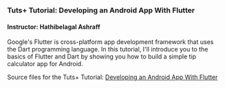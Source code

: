 ### Tuts+ Tutorial: Developing an Android App With Flutter

#### Instructor: Hathibelagal Ashraff

Google's Flutter is cross-platform app development framework that uses the Dart programming language. In this tutorial, I'll introduce you to the basics of Flutter and Dart by showing you how to build a simple tip calculator app for Android.

Source files for the Tuts+ Tutorial: [Developing an Android App With Flutter](http://code.tutsplus.com/tutorials/developing-an-android-app-with-dart-and-flutter--cms-28270)
